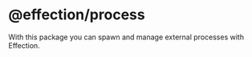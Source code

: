 # @effection/process

With this package you can spawn and manage external processes with Effection.
